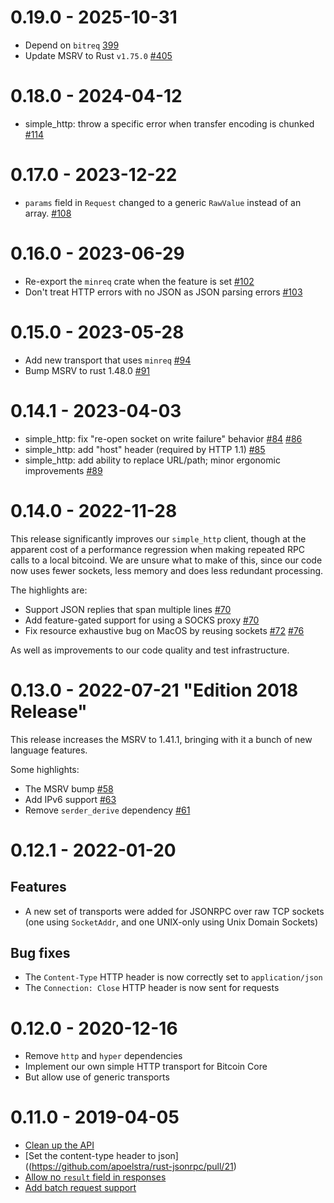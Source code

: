 # 0.19.0 - 2025-10-31

* Depend on `bitreq` [399](https://github.com/rust-bitcoin/corepc/pull/399)
* Update MSRV to Rust `v1.75.0` [#405](https://github.com/rust-bitcoin/corepc/pull/405/)

# 0.18.0 - 2024-04-12

* simple_http: throw a specific error when transfer encoding is chunked
  [#114](https://github.com/apoelstra/rust-jsonrpc/pull/114)

# 0.17.0 - 2023-12-22

* `params` field in `Request` changed to a generic `RawValue` instead of an array.
  [#108](https://github.com/apoelstra/rust-jsonrpc/pull/108)

# 0.16.0 - 2023-06-29

* Re-export the `minreq` crate when the feature is set
  [#102](https://github.com/apoelstra/rust-jsonrpc/pull/102)
* Don't treat HTTP errors with no JSON as JSON parsing errors
  [#103](https://github.com/apoelstra/rust-jsonrpc/pull/103)

# 0.15.0 - 2023-05-28

* Add new transport that uses `minreq`
  [#94](https://github.com/apoelstra/rust-jsonrpc/pull/94)
* Bump MSRV to rust 1.48.0
  [#91](https://github.com/apoelstra/rust-jsonrpc/pull/91)

# 0.14.1 - 2023-04-03

* simple_http: fix "re-open socket on write failure" behavior
  [#84](https://github.com/apoelstra/rust-jsonrpc/pull/84)
  [#86](https://github.com/apoelstra/rust-jsonrpc/pull/86)
* simple_http: add "host" header (required by HTTP 1.1)
  [#85](https://github.com/apoelstra/rust-jsonrpc/pull/85)
* simple_http: add ability to replace URL/path; minor ergonomic improvements
  [#89](https://github.com/apoelstra/rust-jsonrpc/pull/89)

# 0.14.0 - 2022-11-28

This release significantly improves our `simple_http` client, though at the
apparent cost of a performance regression when making repeated RPC calls to
a local bitcoind. We are unsure what to make of this, since our code now uses
fewer sockets, less memory and does less redundant processing.

The highlights are:

* Support JSON replies that span multiple lines
  [#70](https://github.com/apoelstra/rust-jsonrpc/pull/69)
* Add feature-gated support for using a SOCKS proxy
  [#70](https://github.com/apoelstra/rust-jsonrpc/pull/70)
* Fix resource exhaustive bug on MacOS by reusing sockets
  [#72](https://github.com/apoelstra/rust-jsonrpc/pull/72)
  [#76](https://github.com/apoelstra/rust-jsonrpc/pull/76)

As well as improvements to our code quality and test infrastructure.

# 0.13.0 - 2022-07-21 "Edition 2018 Release"

This release increases the MSRV to 1.41.1, bringing with it a bunch of new language features.

Some highlights:

- The MSRV bump [#58](https://github.com/apoelstra/rust-jsonrpc/pull/58)
- Add IPv6 support [#63](https://github.com/apoelstra/rust-jsonrpc/pull/63)
- Remove `serder_derive` dependency [#61](https://github.com/apoelstra/rust-jsonrpc/pull/61)

# 0.12.1 - 2022-01-20

## Features

* A new set of transports were added for JSONRPC over raw TCP sockets (one using `SocketAddr`, and
  one UNIX-only using Unix Domain Sockets)

## Bug fixes

* The `Content-Type` HTTP header is now correctly set to `application/json`
* The `Connection: Close` HTTP header is now sent for requests

# 0.12.0 - 2020-12-16

* Remove `http` and `hyper` dependencies
* Implement our own simple HTTP transport for Bitcoin Core
* But allow use of generic transports

# 0.11.0 - 2019-04-05

* [Clean up the API](https://github.com/apoelstra/rust-jsonrpc/pull/19)
* [Set the content-type header to json]((https://github.com/apoelstra/rust-jsonrpc/pull/21)
* [Allow no `result` field in responses](https://github.com/apoelstra/rust-jsonrpc/pull/16)
* [Add batch request support](https://github.com/apoelstra/rust-jsonrpc/pull/24)
